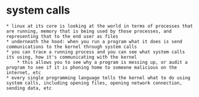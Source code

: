 # system calls

    * linux at its core is looking at the world in terms of processes that are running, memory that is being used by those processes, and representing that to the end user as files
    * underneath the hood: when you run a program what it does is send communications to the kernel through system calls
    * you can trace a running process and you can see what system calls its using, how it's communicating with the kernel
        * this allows you to see why a program is messing up, or audit a program to see if it is phoning home to someone malicious on the internet, etc
    * every single programming language tells the kernel what to do using system calls, including opening files, opening network connection, sending data, etc
